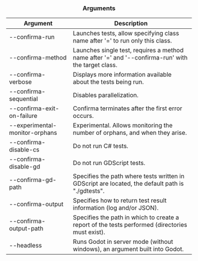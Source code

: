 <div align="center">
 <h3>Arguments</h1>
</div>

| Argument                       | Description                                                                                        |
| ------------------------------ | -------------------------------------------------------------------------------------------------- |
| --confirma-run                 | Launches tests, allow specifying class name after '=' to run only this class.                      |
| --confirma-method              | Launches single test, requires a method name after '=' and '--confirma-run' with the target class. |
| --confirma-verbose             | Displays more information available about the tests being run.                                     |
| --confirma-sequential          | Disables parallelization.                                                                          |
| --confirma-exit-on-failure     | Confirma terminates after the first error occurs.                                                  |
| --experimental-monitor-orphans | Experimental. Allows monitoring the number of orphans, and when they arise.                        |
| --confirma-disable-cs          | Do not run C# tests.                                                                               |
| --confirma-disable-gd          | Do not run GDScript tests.                                                                         |
| --confirma-gd-path             | Specifies the path where tests written in GDScript are located, the default path is "./gdtests".   |
| --confirma-output              | Specifies how to return test result information (log and/or JSON).                                 |
| --confirma-output-path         | Specifies the path in which to create a report of the tests performed (directories must exist).    |
| --headless                     | Runs Godot in server mode (without windows), an argument built into Godot.                         |
